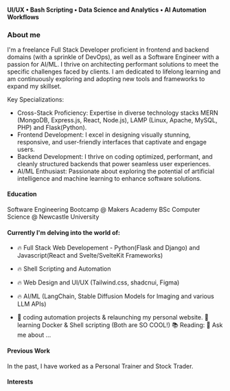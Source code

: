 <!-- ### Full Stack Developer | Software Engineer -->
#### UI/UX • Bash Scripting • Data Science and Analytics • AI Automation Workflows


### About me
I'm a freelance Full Stack Developer proficient in frontend and backend domains (with a sprinkle of DevOps), as well as a Software Engineer with a passion for AI/ML. I thrive on architecting performant solutions to meet the specific challenges faced by clients. I am dedicated to lifelong learning and am continuously exploring and adopting new tools and frameworks to expand my skillset.

Key Specializations:
- Cross-Stack Proficiency:
  Expertise in diverse technology stacks MERN (MongoDB, Express.js, React, Node.js), LAMP (Linux, Apache, MySQL, PHP) and Flask(Python).
- Frontend Development:
  I excel in designing visually stunning, responsive, and user-friendly interfaces that captivate and engage users.
- Backend Development:
  I thrive on coding optimized, performant, and cleanly structured backends that power seamless user experiences.
- AI/ML Enthusiast:
  Passionate about exploring the potential of artificial intelligence and machine learning to enhance software solutions.

  
<!--
I specialize in crafting visually stunning and intuitive websites on the frontend, complemented by robust and elegant backend solutions. My love for problem-solving drives me to excel in backend development, where I architect solutions and implement data storage and API integration.

I am a freelance Full Stack Developer(proficient in both Frontend and Backend with a little sprinkling of DevOps), Software Engineer, and AI/ML enthusiast. I thrive on building ... websites, designing visually stunning, responsive, and user-friendly frontends, and coding robust, performant, elegant, and maintainable backend solutions.
Love problem solving and architecting solutions. 




- DevOps: Proficient in deploying and maintaining scalable and reliable infrastructure to support continuous integration and delivery pipelines.
-->

<!--
I love designing beautiful, responsive and user-friendly frontends and integrating them with  I love coding optimised/performant and cleanly coded backends and deploying them.
I architect solutions
data storage, API integration

I'm into open source

Tech wise I am dabbling in React, Svelte, shell scripting and AI/ML. Historically I've focused on Python, Java and the (something I did at Uni...).
But I love learning new technologies and do that as much as I can.
-->





<!--
Cross Stack proficiency
LAMP, MERN, Python and Flask and always looking to try out new tools to add to my repertoire.


Natural Language Processing (NLP)
Generative AI models
Machine Learning pipelines - getting into this?
Prompt engineering

Creating operational efficiency with generative AI models through prompt engineering...
-->
#### Education
Software Engineering Bootcamp @ Makers Academy
BSc Computer Science @ Newcastle University  

#### Currently I'm delving into the world of:
- 🔥 Full Stack Web Developement - Python(Flask and Django) and Javascript(React and Svelte/SvelteKit Frameworks)
- 🔥 Shell Scripting and Automation
- 🔥 Web Design and UI/UX (Tailwind.css, shadcnui, Figma)
- 🔥 AI/ML (LangChain, Stable Diffusion Models for Imaging and various LLM APIs)

- 🔭 coding automation projects & relaunching my personal website.
🌱 learning Docker & Shell scripting (Both are SO COOL!)
📚 Reading:
💬 Ask me about ...

#### Previous Work
In the past, I have worked as a Personal Trainer and Stock Trader.

#### Interests
<!--I'm an avid futurist
Crazy about fitness, am a powerlifter and avid climber
cooking - foodie
fashion?

Outside of technology, I loves photography 📸, cooking 🥘 and drinking a lot of tea ☕🍵!
-->

<!--
**codehath/codehath** is a ✨ _special_ ✨ repository because its `README.md` (this file) appears on your GitHub profile.

Here are some ideas to get you started:

- 🔭 I’m currently working on ...
- 🌱 I’m currently learning Javascript (Svelte/SvelteKit and React Frameworks) and how to use AI (Stable Diffusion Models and LLM APIs)
- 👯 I’m looking to collaborate on AI/Automation projects
- 🤔 I’m looking for help with ...
- 💬 Ask me about ...
- 📫 How to reach me: ...
- ⚡ Fun fact: ...


Futurism
-->
